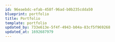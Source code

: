 ```yaml
---
id: 96eaebdc-efab-458f-96ad-b0b235cdda50
blueprint: portfolio
title: Portfolio
template: portfolio
updated_by: 733e613e-5f4f-4943-b04a-83cf5f969268
updated_at: 1692687979
---
```


